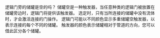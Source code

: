 <lore>
逻辑门旁的储罐是空的吗？
</lore>
<no_lore>
储罐空是一种触发器，当任意种类的逻辑门被放置在储罐旁边时，逻辑门将提供该触发器。
</no_lore>

<chapter name="需求"/>
选定时，只有当所连接的储罐中没有流体时，才会激活连接的门操作。

<chapter name="触发器方向"/>
逻辑门可能以不同颜色显示多重储罐空触发器，以表示连接的每个不同的储罐。
触发器的颜色表示储罐相对于管道的方向，您可以借此区分各个储罐。
